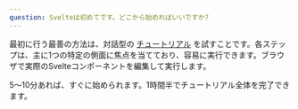 ```yaml
---
question: Svelteは初めてです。どこから始めればいいですか?
---
```


最初に行う最善の方法は、対話型の [チュートリアル](tutorial) を試すことです。各ステップは、主に1つの特定の側面に焦点を当てており、容易に実行できます。ブラウザで実際のSvelteコンポーネントを編集して実行します。

5～10分あれば、すぐに始められます。1時間半でチュートリアル全体を完了できます。
